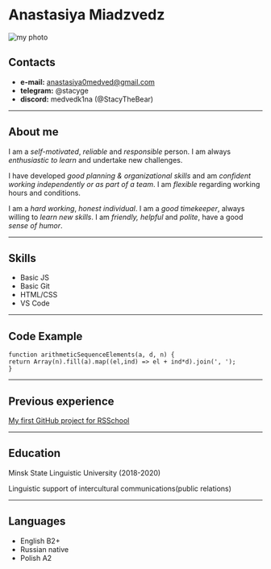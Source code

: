 # Anastasiya Miadzvedz
![my photo](https://avatars.githubusercontent.com/u/119749119?s=400&v=4)
## Contacts
- __e-mail:__ anastasiya0medved@gmail.com
- __telegram:__ @stacyge
- __discord:__ medvedk1na (@StacyTheBear)
---
## About me
I am a _self-motivated_, _reliable_ and _responsible_ person. I am always _enthusiastic to learn_ and undertake new challenges.

I have developed _good planning & organizational skills_ and am _confident working independently or as part of a team_. I am _flexible_ regarding working hours and conditions.

I am a _hard working_, _honest individual_. I am a _good timekeeper_, always willing to _learn new skills_. I am _friendly, helpful_ and _polite_, have a good _sense of humor_.

--- 
## Skills
- Basic JS
- Basic Git
- HTML/CSS
- VS Code

---
## Code Example 
```
function arithmeticSequenceElements(a, d, n) {
return Array(n).fill(a).map((el,ind) => el + ind*d).join(', ');
}
```
---
## Previous experience
[My first GitHub project for RSSchool](https://StacyTheBear.github.io/rsschool-cv/cv)

---
## Education
Minsk State Linguistic University (2018-2020)

Linguistic support of intercultural communications(public relations)

---
## Languages
- English B2+
- Russian native
- Polish A2
